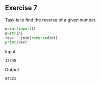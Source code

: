 ## Exercise 7

Task is to find the reverse of a given number.

```python
n=int(input())
n=str(n)
rev=''.join(reversed(n))
print(rev)
```
Input
```
12345
```
Output
```
54321
```
